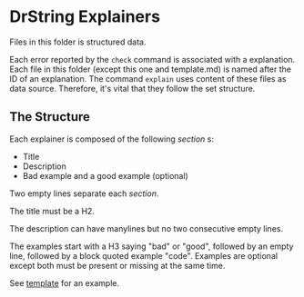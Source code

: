 # DrString Explainers

Files in this folder is structured data.

Each error reported by the `check` command is associated with a explanation. Each file in this folder (except
this one and template.md) is named after the ID of an explanation. The command `explain` uses content of these
files as data source. Therefore, it's vital that they follow the set structure.


## The Structure

Each explainer is composed of the following _section_ s:

* Title
* Description
* Bad example and a good example (optional)

Two empty lines separate each _section_.

The title must be a H2.

The description can have manylines but no two consecutive empty lines.

The examples start with a H3 saying "bad" or "good", followed by an empty line, followed by a block quoted
example "code". Examples are optional except both must be present or missing at the same time.

See [template](template.md) for an example.
